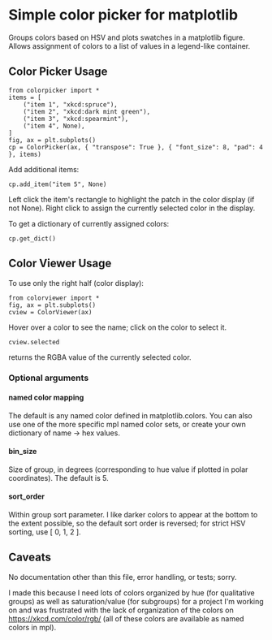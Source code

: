 # Simple color picker for matplotlib

Groups colors based on HSV and plots swatches in a matplotlib figure.  Allows assignment of colors to a list of values in a legend-like container.

## Color Picker Usage

```
from colorpicker import *
items = [
    ("item 1", "xkcd:spruce"),
    ("item 2", "xkcd:dark mint green"),
    ("item 3", "xkcd:spearmint"),
    ("item 4", None),
]
fig, ax = plt.subplots()
cp = ColorPicker(ax, { "transpose": True }, { "font_size": 8, "pad": 4 }, items)
```

Add additional items:

```
cp.add_item("item 5", None)
```

Left click the item's rectangle to highlight the patch in the color display (if not None).
Right click to assign the currently selected color in the display.

To get a dictionary of currently assigned colors:

```
cp.get_dict()
```

## Color Viewer Usage

To use only the right half (color display):

```
from colorviewer import *
fig, ax = plt.subplots()
cview = ColorViewer(ax)
```

Hover over a color to see the name; click on the color to select it.

```
cview.selected
```

returns the RGBA value of the currently selected color.

### Optional arguments

#### named color mapping
The default is any named color defined in matplotlib.colors.  You can also use one of the more specific mpl named color sets, or create your own dictionary of name -> hex values.

#### bin_size
Size of group, in degrees (corresponding to hue value if plotted in polar coordinates).  The default is 5.

#### sort_order
Within group sort parameter.  I like darker colors to appear at the bottom to the extent possible, so the default sort order is reversed; for strict HSV sorting, use [ 0, 1, 2 ].

## Caveats

No documentation other than this file, error handling, or tests; sorry.

I made this because I need lots of colors organized by hue (for qualitative groups) as well as saturation/value (for subgroups) for a project I'm working on and was frustrated with the lack of organization of the colors on https://xkcd.com/color/rgb/ (all of these colors are available as named colors in mpl).
